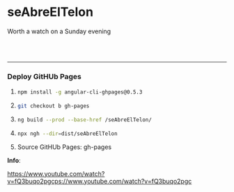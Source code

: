 # seAbreElTelon
Worth a watch on a Sunday evening



<br>
<br> 
<hr>

### Deploy GitHUb Pages

1. ```sh
   npm install -g angular-cli-ghpages@0.5.3
    ```
2. ```sh
   git checkout b gh-pages
    ```
3. ```sh
   ng build --prod --base-href /seAbreElTelon/
   ```
4. ```sh
   npx ngh --dir=dist/seAbreElTelon
   ```
5. Source GitHUb Pages: gh-pages

**Info**: 

https://www.youtube.com/watch?v=fQ3buqo2pgcps://www.youtube.com/watch?v=fQ3buqo2pgc
